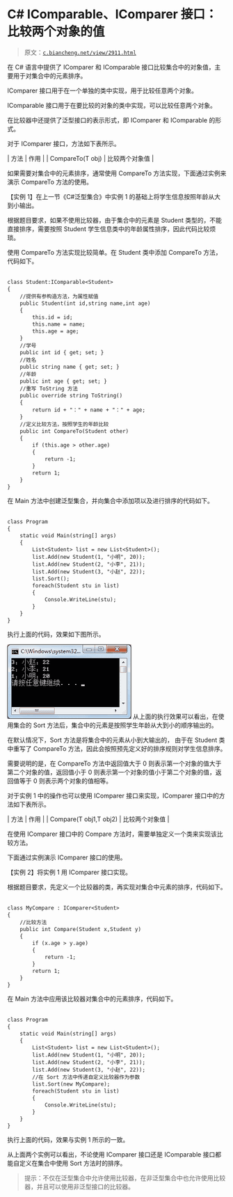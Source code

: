 # C# IComparable、IComparer 接口：比较两个对象的值

> 原文：[`c.biancheng.net/view/2911.html`](http://c.biancheng.net/view/2911.html)

在 C# 语言中提供了 IComparer 和 IComparable 接口比较集合中的对象值，主要用于对集合中的元素排序。

IComparer 接口用于在一个单独的类中实现，用于比较任意两个对象。

IComparable 接口用于在要比较的对象的类中实现，可以比较任意两个对象。

在比较器中还提供了泛型接口的表示形式，即 IComparer<T> 和 IComparable<T> 的形式。

对于 IComparer<T> 接口，方法如下表所示。

| 方法 | 作用 |
| CompareTo(T obj) | 比较两个对象值 |

如果需要对集合中的元素排序，通常使用 CompareTo 方法实现，下面通过实例来演示 CompareTo 方法的使用。

【实例 1】在上一节《C#泛型集合》中实例 1 的基础上将学生信息按照年龄从大到小输出。

根据题目要求，如果不使用比较器，由于集合中的元素是 Student 类型的，不能直接排序，需要按照 Student 学生信息类中的年龄属性排序，因此代码比较烦琐。

使用 CompareTo 方法实现比较简单。在 Student 类中添加 CompareTo 方法，代码如下。

```

class Student:IComparable<Student>
{
    //提供有参构造方法，为属性赋值
    public Student(int id,string name,int age)
    {
        this.id = id;
        this.name = name;
        this.age = age;
    }
    //学号
    public int id { get; set; }
    //姓名
    public string name { get; set; }
    //年龄
    public int age { get; set; }
    //重写 ToString 方法
    public override string ToString()
    {
        return id + "：" + name + "：" + age;
    }
    //定义比较方法，按照学生的年龄比较
    public int CompareTo(Student other)
    {
        if (this.age > other.age)
        {
            return -1;
        }
        return 1;
    }
}
```

在 Main 方法中创建泛型集合，并向集合中添加项以及进行排序的代码如下。

```

class Program
{
    static void Main(string[] args)
    {
        List<Student> list = new List<Student>();
        list.Add(new Student(1, "小明", 20));
        list.Add(new Student(2, "小李", 21));
        list.Add(new Student(3, "小赵", 22));
        list.Sort();
        foreach(Student stu in list)
        {
            Console.WriteLine(stu);
        }
    }
}
```

执行上面的代码，效果如下图所示。

![IComparable<T>接口中的 CompareTo 方法的使用](img/84cff6c10bd40be4304a0bffd52aebc9.png)
从上面的执行效果可以看出，在使用集合的 Sort 方法后，集合中的元素是按照学生年龄从大到小的顺序输出的。

在默认情况下，Sort 方法是将集合中的元素从小到大输出的， 由于在 Student 类中重写了 CompareTo 方法，因此会按照预先定义好的排序规则对学生信息排序。

需要说明的是，在 CompareTo 方法中返回值大于 0 则表示第一个对象的值大于第二个对象的值，返回值小于 0 则表示第一个对象的值小于第二个对象的值，返回值等于 0 则表示两个对象的值相等。

对于实例 1 中的操作也可以使用 IComparer<T> 接口来实现，IComparer<T> 接口中的方法如下表所示。

| 方法 | 作用 |
| Compare(T obj1,T obj2) | 比较两个对象值 |

在使用 IComparer<T> 接口中的 Compare 方法时，需要单独定义一个类来实现该比较方法。

下面通过实例演示 IComparer<T> 接口的使用。

【实例 2】将实例 1 用 IComparer<T> 接口实现。

根据题目要求，先定义一个比较器的类，再实现对集合中元素的排序，代码如下。

```

class MyCompare : IComparer<Student>
{
    //比较方法
    public int Compare(Student x,Student y)
    {
        if (x.age > y.age)
        {
            return -1;
        }
        return 1;
    }
}
```

在 Main 方法中应用该比较器对集合中的元素排序，代码如下。

```

class Program
{
    static void Main(string[] args)
    {
        List<Student> list = new List<Student>();
        list.Add(new Student(1, "小明", 20));
        list.Add(new Student(2, "小李", 21));
        list.Add(new Student(3, "小赵", 22));
        //在 Sort 方法中传递自定义比较器作为参数
        list.Sort(new MyCompare);
        foreach(Student stu in list)
        {
            Console.WriteLine(stu);
        }
    }
}
```

执行上面的代码，效果与实例 1 所示的一致。

从上面两个实例可以看出，不论使用 IComparer<T> 接口还是 IComparable<T> 接口都能自定义在集合中使用 Sort 方法时的排序。

> 提示：不仅在泛型集合中允许使用比较器，在非泛型集合中也允许使用比较器，并且可以使用非泛型接口的比较器。